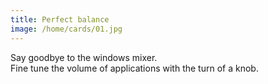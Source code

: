 ```yaml
---
title: Perfect balance
image: /home/cards/01.jpg
---
```


Say goodbye to the windows mixer.  
Fine tune the volume of applications with the turn of a knob.
